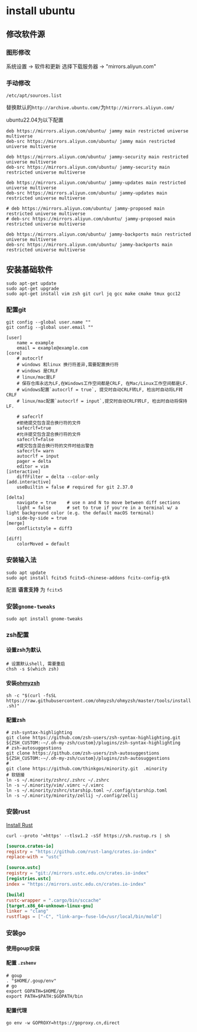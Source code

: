 # install ubuntu

## 修改软件源

### 图形修改

系统设置 -> 软件和更新 选择下载服务器 -> "mirrors.aliyun.com"

### 手动修改

`/etc/apt/sources.list`

替换默认的`http://archive.ubuntu.com/`为`http://mirrors.aliyun.com/`

ubuntu22.04为以下配置

```shell
deb https://mirrors.aliyun.com/ubuntu/ jammy main restricted universe multiverse
deb-src https://mirrors.aliyun.com/ubuntu/ jammy main restricted universe multiverse

deb https://mirrors.aliyun.com/ubuntu/ jammy-security main restricted universe multiverse
deb-src https://mirrors.aliyun.com/ubuntu/ jammy-security main restricted universe multiverse

deb https://mirrors.aliyun.com/ubuntu/ jammy-updates main restricted universe multiverse
deb-src https://mirrors.aliyun.com/ubuntu/ jammy-updates main restricted universe multiverse

# deb https://mirrors.aliyun.com/ubuntu/ jammy-proposed main restricted universe multiverse
# deb-src https://mirrors.aliyun.com/ubuntu/ jammy-proposed main restricted universe multiverse

deb https://mirrors.aliyun.com/ubuntu/ jammy-backports main restricted universe multiverse
deb-src https://mirrors.aliyun.com/ubuntu/ jammy-backports main restricted universe multiverse
```

## 安装基础软件

```shell
sudo apt-get update
sudo apt-get upgrade
sudo apt-get install vim zsh git curl jq gcc make cmake tmux gcc12
```

### 配置git

```shell
git config --global user.name ""
git config --global user.email ""
```

```shell
[user]
    name = example 
    email = example@example.com
[core]
    # autocrlf
    # windows 和linux 换行符差异,需要配置换行符
    # windows 是CRLF
    # linux/mac是LF
    # 保存仓库永远为LF,在Windows工作空间都是CRLF, 在Mac/Linux工作空间都是LF.
    # windows配置`autocrlf = true`, 提交时自动CRLF转LF, 检出时自动将LF转CRLF
    # linux/mac配置`autocrlf = input`,提交时自动CRLF转LF, 检出时自动将保持LF.

    # safecrlf
    #拒绝提交包含混合换行符的文件
    safecrlf=true   
    #允许提交包含混合换行符的文件
    safecrlf=false
    #提交包含混合换行符的文件时给出警告
    safecrlf= warn
    autocrlf = input
    pager = delta
    editor = vim
[interactive]
    diffFilter = delta --color-only
[add.interactive]
    useBuiltin = false # required for git 2.37.0

[delta]
    navigate = true    # use n and N to move between diff sections
    light = false      # set to true if you're in a terminal w/ a light background color (e.g. the default macOS terminal)
    side-by-side = true
[merge]
    conflictstyle = diff3

[diff]
    colorMoved = default
```

### 安装输入法

```shell
sudo apt update
sudo apt install fcitx5 fcitx5-chinese-addons fcitx-config-gtk 
```

配置 **语言支持** 为 `fcitx5`

### 安装`gnome-tweaks`

```shell
sudo apt install gnome-tweaks
```

### zsh配置

#### 设置zsh为默认

```shell
# 设置默认shell, 需要重启
chsh -s $(which zsh)
```

#### 安装[ohmyzsh](https://github.com/ohmyzsh/ohmyzsh)

`sh -c "$(curl -fsSL https://raw.githubusercontent.com/ohmyzsh/ohmyzsh/master/tools/install.sh)"`

#### 配置zsh

```shell
# zsh-syntax-highlighting
git clone https://github.com/zsh-users/zsh-syntax-highlighting.git ${ZSH_CUSTOM:-~/.oh-my-zsh/custom}/plugins/zsh-syntax-highlighting
# zsh-autosuggestions
git clone https://github.com/zsh-users/zsh-autosuggestions ${ZSH_CUSTOM:-~/.oh-my-zsh/custom}/plugins/zsh-autosuggestions
# 
git clone https://github.com/thinkgos/minority.git  .minority
# 软链接
ln -s ~/.minority/zshrc/.zshrc ~/.zshrc
ln -s ~/.minority/vim/.vimrc ~/.vimrc 
ln -s ~/.minority/zshrc/starship.toml ~/.config/starship.toml 
ln -s ~/.minority/minority/zellij ~/.config/zellij
```

### 安装rust

[Install Rust](https://www.rust-lang.org/tools/install)

```shell
curl --proto '=https' --tlsv1.2 -sSf https://sh.rustup.rs | sh
```

```conf
[source.crates-io]
registry = "https://github.com/rust-lang/crates.io-index"
replace-with = "ustc"

[source.ustc]
registry = "git://mirrors.ustc.edu.cn/crates.io-index"
[registries.ustc]
index = "https://mirrors.ustc.edu.cn/crates.io-index"

[build]
rustc-wrapper = ".cargo/bin/sccache"
[target.x86_64-unknown-linux-gnu]
linker = "clang"
rustflags = ["-C", "link-arg=-fuse-ld=/usr/local/bin/mold"]
```

### 安装go

#### 使用goup安装

#### 配置 `.zshenv`

```shell
# goup
. "$HOME/.goup/env"
# go
export GOPATH=$HOME/go
export PATH=$PATH:$GOPATH/bin
```

#### 配置代理

```shell
go env -w GOPROXY=https://goproxy.cn,direct
```

